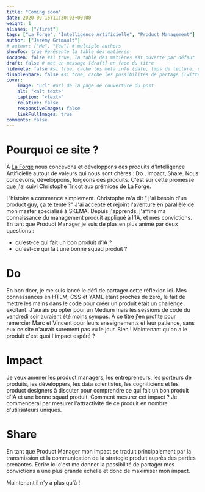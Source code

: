 ```yaml
---
title: "Coming soon"
date: 2020-09-15T11:30:03+00:00
weight: 1
aliases: ["/first"]
tags: ["La Forge", "Intelligence Artificielle", "Product Management"]
author: ["Jérémy Grimault"]
# author: ["Me", "You"] # multiple authors
showToc: true #présente la table des matières
TocOpen: false #si true, la table des matières est ouverte par défaut
draft: false # met un message [draft] en face du titre
hidemeta: false #si true, cache les meta info (date, tmps de lecture, etc)
disableShare: false #si true, cache les possibilités de partage (Twitter, FB, reddit, etc)
cover:
    image: "url" #url de la page de couverture du post
    alt: "<alt text>"
    caption: "<text>"
    relative: false
    responsiveImages: false
    linkFullImages: true    
comments: false
---
```


# Pourquoi ce site ? 

À [La Forge](https://www.la-forge.ai/) nous concevons et développons des produits d'Intelligence Artificielle autour de valeurs qui nous sont chères : Do , Impact, Share. Nous concevons, développons, forgeons des produits. C'est sur cette promesse que j'ai suivi Christophe Tricot aux prémices de La Forge. 

L'histoire a commencé simplement. Christophe m'a dit " j'ai besoin d'un product guy, ça te tente ?" J'ai accepté et rejoint l'aventure en parallèle de mon master specialisé à SKEMA. Depuis j'apprends, j'affine ma connaissance du management produit appliqué à l'IA, et mes convictions. En tant que Product Manager je suis de plus en plus animé par deux questions : 
* qu’est-ce qui fait un bon produit d’IA ? 
* qu'est-ce qui fait une bonne squad produit ?  

# Do

En bon doer, je me suis lancé le défi de partager cette réflexion ici. Mes connassances en HTLM, CSS et YAML étant proches de zéro, le fait de mettre les mains dans le code pour créer un produit était un challenge excitant. J'aurais pu opter pour un Medium mais les sessions de code du vendredi soir auraient été moins sympas. À ce titre j'en profite pour remercier Marc et Vincent pour leurs enseignements et leur patience, sans eux ce site n'aurait surement pas vu le jour. Bien ! Maintenant qu'on a le produit c'est quoi l'impact espéré ? 

# Impact

Je veux amener les product managers, les entrepreneurs, les porteurs de produits, les développers, les data scientistes, les cogniticiens et les product designers à discuter pour comprendre ce qui fait un bon produit d'IA et une bonne squad produit. Comment mesurer cet impact ? Je commencerai par mesurer l'attractivité de ce produit en nombre d'utilisateurs uniques.  

# Share

En tant que Product Manager mon impact se traduit principalement par la transmission et la communication de la strategie produit auprès des parties prenantes. Ecrire ici c'est me donner la possibilité de partager mes convictions à une plus grande échelle et donc de maximiser mon impact. 

Maintenant il n'y a plus qu'à !